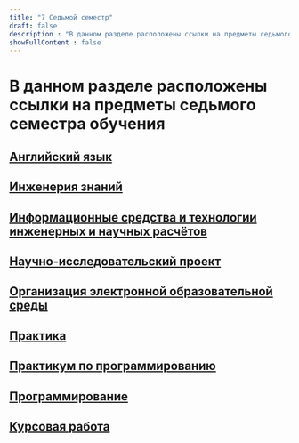 ```yaml
---
title: "7 Седьмой семестр"
draft: false
description : "В данном разделе расположены ссылки на предметы седьмого семестра обучения"
showFullContent : false
---
```

# В данном разделе расположены ссылки на предметы седьмого семестра обучения

## **[Английский язык](https://github.com/EgorChalapko/Port-Filling/tree/main/semester7/%D0%90%D0%BD%D0%B3%D0%BB%D0%B8%D0%B9%D1%81%D0%BA%D0%B8%D0%B9%20%D1%8F%D0%B7%D1%8B%D0%BA)**

## **[Инженерия знаний](https://github.com/EgorChalapko/Port-Filling/tree/main/semester7/%D0%98%D0%BD%D0%B6%D0%B5%D0%BD%D0%B5%D1%80%D0%B8%D1%8F%20%D0%B7%D0%BD%D0%B0%D0%BD%D0%B8%D0%B9)**

## **[Информационные средства и технологии инженерных и научных расчётов](https://github.com/EgorChalapko/Port-Filling/tree/main/semester7/%D0%98%D0%BD%D1%84%D0%BE%D1%80%D0%BC%D0%B0%D1%86%D0%B8%D0%BE%D0%BD%D0%BD%D1%8B%D0%B5%20%D1%81%D1%80%D0%B5%D0%B4%D1%81%D1%82%D0%B2%D0%B0%20%D0%B8%20%D1%82%D0%B5%D1%85%D0%BD%D0%BE%D0%BB%D0%BE%D0%B3%D0%B8%D0%B8%20%D0%B8%D0%BD%D0%B6%D0%B5%D0%BD%D0%B5%D1%80%D0%BD%D1%8B%D1%85%20%D0%B8%20%D0%BD%D0%B0%D1%83%D1%87%D0%BD%D1%8B%D1%85%20%D1%80%D0%B0%D1%81%D1%87%D1%91%D1%82%D0%BE%D0%B2)**

## **[Научно-исследовательский проект](https://github.com/EgorChalapko/Port-Filling/tree/main/semester7/%D0%9D%D0%B0%D1%83%D1%87%D0%BD%D0%BE-%D0%B8%D1%81%D1%81%D0%BB%D0%B5%D0%B4%D0%BE%D0%B2%D0%B0%D1%82%D0%B5%D0%BB%D1%8C%D1%81%D0%BA%D0%B8%D0%B9%20%D0%BF%D1%80%D0%BE%D0%B5%D0%BA%D1%82)**

## **[Организация электронной образовательной среды](https://github.com/EgorChalapko/Port-Filling/tree/main/semester7/%D0%9E%D1%80%D0%B3%D0%B0%D0%BD%D0%B8%D0%B7%D0%B0%D1%86%D0%B8%D1%8F%20%D1%8D%D0%BB%D0%B5%D0%BA%D1%82%D1%80%D0%BE%D0%BD%D0%BD%D0%BE%D0%B9%20%D0%BE%D0%B1%D1%80%D0%B0%D0%B7%D0%BE%D0%B2%D0%B0%D1%82%D0%B5%D0%BB%D1%8C%D0%BD%D0%BE%D0%B9%20%D1%81%D1%80%D0%B5%D0%B4%D1%8B)**

## **[Практика](https://github.com/EgorChalapko/Practice-PTP8)**

## **[Практикум по программированию](https://github.com/EgorChalapko/Port-Filling/tree/main/semester7/%D0%9F%D1%80%D0%B0%D0%BA%D1%82%D0%B8%D0%BA%D1%83%D0%BC%20%D0%BF%D0%BE%20%D0%BF%D1%80%D0%BE%D0%B3%D1%80%D0%B0%D0%BC%D0%BC%D0%B8%D1%80%D0%BE%D0%B2%D0%B0%D0%BD%D0%B8%D1%8E)**

## **[Программирование](https://egorchalapko.github.io/Programming_Portfolio/7-sem/)**

## **[Курсовая работа](https://github.com/EgorChalapko/Port-Filling/tree/main/semester7/%D0%9A%D1%83%D1%80%D1%81%D0%BE%D0%B2%D0%B0%D1%8F%20%D1%80%D0%B0%D0%B1%D0%BE%D1%82%D0%B0)**

